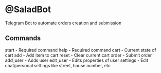 # @SaladBot

Telegram Bot to automate orders creation and submission

## Commands

start - Required command
help - Required command
cart - Current state of cart
add - Add item to cart
reset - Clear current cart
order - Submit order
add_user - Adds user
edit_user - Edits properties of user
settings - Edit chat/personal settings like street, house number, etc
